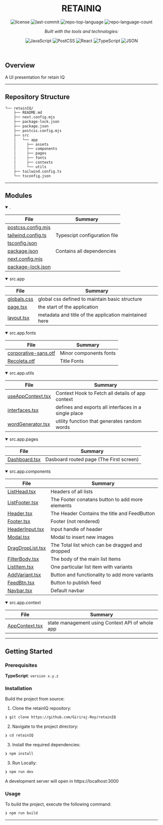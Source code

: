 <p align="center">
    <h1 align="center">RETAINIQ</h1>
</p>
<!-- <p align="center">
    <em><code>❯ REPLACE-ME</code></em>
</p> -->
<p align="center">
	<img src="https://img.shields.io/github/license/Giriraj-Roy/retainIQ?style=flat&logo=opensourceinitiative&logoColor=white&color=0080ff" alt="license">
	<img src="https://img.shields.io/github/last-commit/Giriraj-Roy/retainIQ?style=flat&logo=git&logoColor=white&color=0080ff" alt="last-commit">
	<img src="https://img.shields.io/github/languages/top/Giriraj-Roy/retainIQ?style=flat&color=0080ff" alt="repo-top-language">
	<img src="https://img.shields.io/github/languages/count/Giriraj-Roy/retainIQ?style=flat&color=0080ff" alt="repo-language-count">
</p>
<p align="center">
		<em>Built with the tools and technologies:</em>
</p>
<p align="center">
	<img src="https://img.shields.io/badge/JavaScript-F7DF1E.svg?style=flat&logo=JavaScript&logoColor=black" alt="JavaScript">
	<img src="https://img.shields.io/badge/PostCSS-DD3A0A.svg?style=flat&logo=PostCSS&logoColor=white" alt="PostCSS">
	<img src="https://img.shields.io/badge/React-61DAFB.svg?style=flat&logo=React&logoColor=black" alt="React">
	<img src="https://img.shields.io/badge/TypeScript-3178C6.svg?style=flat&logo=TypeScript&logoColor=white" alt="TypeScript">
	<img src="https://img.shields.io/badge/JSON-000000.svg?style=flat&logo=JSON&logoColor=white" alt="JSON">
</p>

<br>


##  Overview

 A UI presentation for retain IQ

---


##  Repository Structure

```sh
└── retainIQ/
    ├── README.md
    ├── next.config.mjs
    ├── package-lock.json
    ├── package.json
    ├── postcss.config.mjs
    ├── src
    │   └── app
    │     ├── assets
    │     ├── components
    │     ├── pages
    │     ├── fonts
    │     ├── contexts
    │     └── utils
    ├── tailwind.config.ts
    └── tsconfig.json
```

---

##  Modules

<details open><summary>.</summary>

| File | Summary |
| --- | --- |
| [postcss.config.mjs](https://github.com/Giriraj-Roy/retainIQ/blob/main/postcss.config.mjs) | 
| [tailwind.config.ts](https://github.com/Giriraj-Roy/retainIQ/blob/main/tailwind.config.ts) | Typescipt configuration file
| [tsconfig.json](https://github.com/Giriraj-Roy/retainIQ/blob/main/tsconfig.json) | 
| [package.json](https://github.com/Giriraj-Roy/retainIQ/blob/main/package.json) | Contains all dependencies
| [next.config.mjs](https://github.com/Giriraj-Roy/retainIQ/blob/main/next.config.mjs) |
| [package-lock.json](https://github.com/Giriraj-Roy/retainIQ/blob/main/package-lock.json) |

</details>

<details open><summary>src.app</summary>

| File | Summary |
| --- | --- |
| [globals.css](https://github.com/Giriraj-Roy/retainIQ/blob/main/src/app/globals.css) | global css defined to maintain basic structure
| [page.tsx](https://github.com/Giriraj-Roy/retainIQ/blob/main/src/app/page.tsx) |  the start of the application
| [layout.tsx](https://github.com/Giriraj-Roy/retainIQ/blob/main/src/app/layout.tsx) |  metadata and title of the application maintained here

</details>

<details open><summary>src.app.fonts</summary>

| File | Summary |
| --- | --- |
| [corporative-sans.otf](https://github.com/Giriraj-Roy/retainIQ/blob/main/src/app/fonts/corporative-sans.otf) | Minor components fonts
| [Recoleta.otf](https://github.com/Giriraj-Roy/retainIQ/blob/main/src/app/fonts/Recoleta.otf) |  Title Fonts

</details>

<details open><summary>src.app.utils</summary>

| File | Summary |
| --- | --- |
| [useAppContext.tsx](https://github.com/Giriraj-Roy/retainIQ/blob/main/src/app/utils/useAppContext.tsx) |  Context Hook to Fetch all details of app context
| [interfaces.tsx](https://github.com/Giriraj-Roy/retainIQ/blob/main/src/app/utils/interfaces.tsx) |  defines and exports all interfaces in a single place
| [wordGenerator.tsx](https://github.com/Giriraj-Roy/retainIQ/blob/main/src/app/utils/wordGenerator.tsx) |  utility function that generates random words

</details>

<details open><summary>src.app.pages</summary>

| File | Summary |
| --- | --- |
| [Dashboard.tsx](https://github.com/Giriraj-Roy/retainIQ/blob/main/src/app/pages/Dashboard.tsx) |  Dasboard routed page (The First screen)

</details>

<details open><summary>src.app.components</summary>

| File | Summary |
| --- | --- |
| [ListHead.tsx](https://github.com/Giriraj-Roy/retainIQ/blob/main/src/app/components/ListHead.tsx) |  Headers of all lists
| [ListFooter.tsx](https://github.com/Giriraj-Roy/retainIQ/blob/main/src/app/components/ListFooter.tsx) |  The Footer conatans button to add more elements
| [Header.tsx](https://github.com/Giriraj-Roy/retainIQ/blob/main/src/app/components/Header.tsx) |  The Header Contains the title and FeedButton
| [Footer.tsx](https://github.com/Giriraj-Roy/retainIQ/blob/main/src/app/components/Footer.tsx) |  Footer (not rendered)
| [HeaderInput.tsx](https://github.com/Giriraj-Roy/retainIQ/blob/main/src/app/components/HeaderInput.tsx) |  Input handle of header
| [Modal.tsx](https://github.com/Giriraj-Roy/retainIQ/blob/main/src/app/components/Modal.tsx) |  Modal to insert new images
| [DragDropList.tsx](https://github.com/Giriraj-Roy/retainIQ/blob/main/src/app/components/DragDropList.tsx) |  The Total list which can be dragged and dropped
| [FilterBody.tsx](https://github.com/Giriraj-Roy/retainIQ/blob/main/src/app/components/FilterBody.tsx) |  The body of the main list items
| [ListItem.tsx](https://github.com/Giriraj-Roy/retainIQ/blob/main/src/app/components/ListItem.tsx) |  One particular list item with variants
| [AddVariant.tsx](https://github.com/Giriraj-Roy/retainIQ/blob/main/src/app/components/AddVariant.tsx) |  Button and functionality to add more variants
| [FeedBtn.tsx](https://github.com/Giriraj-Roy/retainIQ/blob/main/src/app/components/FeedBtn.tsx) |  Button to publish feed
| [Navbar.tsx](https://github.com/Giriraj-Roy/retainIQ/blob/main/src/app/components/Navbar.tsx) |  Default navbar

</details>

<details open><summary>src.app.context</summary>

| File | Summary |
| --- | --- |
| [AppContext.tsx](https://github.com/Giriraj-Roy/retainIQ/blob/main/src/app/context/AppContext.tsx) |  state management using Context API of whole app

</details>

---

##  Getting Started

###  Prerequisites

**TypeScript**: `version x.y.z`

###  Installation

Build the project from source:

1. Clone the retainIQ repository:
```sh
❯ git clone https://github.com/Giriraj-Roy/retainIQ
```

2. Navigate to the project directory:
```sh
❯ cd retainIQ
```

3. Install the required dependencies:
```sh
❯ npm install
```
3. Run Locally:
```sh
❯ npm run dev
```
A development server will open in https://localhost:3000 

###  Usage

To build the project, execute the following command:

```sh
❯ npm run build
```
---

